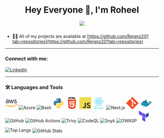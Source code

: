 <h1 align="center">Hey Everyone 👋, I'm Roheel</h1>

<div align="center">
  <img src="" alt=" ">
</div>

<h3 align="center"></a></h3>

- 👨‍💻 All of my projects are available at [https://github.com/Reignz20?tab=repositories](https://github.com/Reignz20?tab=repositories)  

---

<h3 align="left">Connect with me:</h3>
<p align="left">
  <a href="https://www.linkedin.com/in/roheelakhtar/" target="blank"><img align="center" src="https://raw.githubusercontent.com/rahuldkjain/github-profile-readme-generator/master/src/images/icons/Social/linked-in-alt.svg" alt="LinkedIn" height="30" width="40" /></a>
</p>

---
<h3 align="left">🛠️ Languages and Tools</h3>
<p align="left">
  <!-- Cloud -->
  <img src="https://raw.githubusercontent.com/devicons/devicon/master/icons/amazonwebservices/amazonwebservices-original-wordmark.svg" width="40" height="40" alt="AWS"/>
  <img src="https://www.vectorlogo.zone/logos/microsoft_azure/microsoft_azure-icon.svg" width="40" height="40" alt="Azure"/>

  <!-- Shell / CLI -->
  <img src="https://www.vectorlogo.zone/logos/gnu_bash/gnu_bash-icon.svg" width="40" height="40" alt="Bash"/>

  <!-- Programming -->
  <img src="https://raw.githubusercontent.com/devicons/devicon/master/icons/python/python-original.svg" width="40" height="40" alt="Python"/>
  <img src="https://raw.githubusercontent.com/devicons/devicon/master/icons/html5/html5-original-wordmark.svg" width="40" height="40" alt="HTML5"/>
  <img src="https://raw.githubusercontent.com/devicons/devicon/master/icons/javascript/javascript-original.svg" width="40" height="40" alt="JavaScript"/>
  <img src="https://raw.githubusercontent.com/devicons/devicon/master/icons/react/react-original-wordmark.svg" width="40" height="40" alt="React"/>
  <img src="https://cdn.worldvectorlogo.com/logos/nextjs-2.svg" width="40" height="40" alt="Next.js"/>

  <!-- DevOps / CI/CD -->
  <img src="https://raw.githubusercontent.com/devicons/devicon/master/icons/git/git-original.svg" width="40" height="40" alt="Git"/>
  <img src="https://raw.githubusercontent.com/devicons/devicon/master/icons/docker/docker-original.svg" width="40" height="40" alt="Docker"/>
  <img src="https://github.githubassets.com/images/modules/logos_page/GitHub-Mark.png" width="40" height="40" alt="GitHub"/>
  <img src="https://www.vectorlogo.zone/logos/github_actions/github_actions-icon.svg" width="40" height="40" alt="GitHub Actions"/>

  <!-- Security / Scanning -->
  <img src="https://raw.githubusercontent.com/aquasecurity/trivy/main/logo/trivy.png" width="40" height="40" alt="Trivy"/>
  <img src="https://raw.githubusercontent.com/github/codeql-action/main/assets/codeql-icon.svg" width="40" height="40" alt="CodeQL"/>
  <img src="https://img.shields.io/badge/Snyk-4C4A73?style=for-the-badge&logo=snyk&logoColor=white" width="90" height="40" alt="Snyk"/>
  <img src="https://owasp.org/assets/images/logo.png" width="40" height="40" alt="OWASP"/>

  <!-- Infrastructure as Code -->
  <img src="https://raw.githubusercontent.com/devicons/devicon/master/icons/terraform/terraform-original.svg" width="40" height="40" alt="Terraform"/>
</p>


<p>
  <img align="left" src="https://github-readme-stats.vercel.app/api/top-langs?username=Reignz20&show_icons=true&locale=en&layout=compact&theme=vue&hide_border=true" alt="Top Langs" />
</p>

<p>
  &nbsp;<img align="center" src="https://github-readme-stats.vercel.app/api?username=Reignz20&show_icons=true&locale=en&theme=vue&hide_border=true" alt="GitHub Stats" />
</p>
